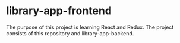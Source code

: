# library-app-frontend

The purpose of this project is learning React and Redux.
The project consists of this repository and library-app-backend.

